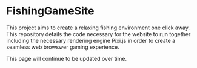 # FishingGameSite

This project aims to create a relaxing fishing environment one click away. This repository details the code necessary for the website to run together including the necessary rendering engine Pixi.js in order to create a seamless web browswer gaming experience.

This page will continue to be updated over time.
